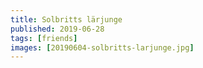 ```yaml
---
title: Solbritts lärjunge
published: 2019-06-28
tags: [friends]
images: [20190604-solbritts-larjunge.jpg]
---
```

